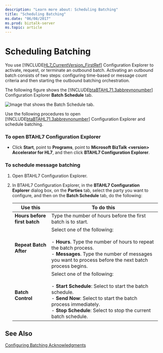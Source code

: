 ```yaml
---
description: "Learn more about: Scheduling Batching"
title: "Scheduling Batching"
ms.date: "06/08/2017"
ms.prod: biztalk-server
ms.topic: article
---
```

# Scheduling Batching
You use [!INCLUDE[HL7_CurrentVersion_FirstRef](../../includes/hl7-currentversion-firstref-md.md)] Configuration Explorer to activate, request, or terminate an outbound batch. Activating an outbound batch consists of two steps: configuring time-based or message count criteria and then starting the outbound batching orchestration.  
  
 The following figure shows the [!INCLUDE[btaBTAHL71.3abbrevnonumber](../../includes/btabtahl71-3abbrevnonumber-md.md)] Configuration Explorer **Batch Schedule** tab.  
  
 ![Image that shows the Batch Schedule tab.](../../adapters-and-accelerators/accelerator-hl7/media/hl7-ops-batchsch.gif "hl7_ops_batchsch")  
  
 Use the following procedures to open [!INCLUDE[btaBTAHL71.3abbrevnonumber](../../includes/btabtahl71-3abbrevnonumber-md.md)] Configuration Explorer and schedule batching.  
  
### To open BTAHL7 Configuration Explorer  
  
-   Click **Start**, point to **Programs**, point to **Microsoft BizTalk \<version\> Accelerator for HL7**, and then click **BTAHL7 Configuration Explorer**.  
  
### To schedule message batching  
  
1.  Open BTAHL7 Configuration Explorer.  
  
2.  In BTAHL7 Configuration Explorer, in the **BTAHL7 Configuration Explorer** dialog box, on the **Parties** tab, select the party you want to configure, and then on the **Batch Schedule** tab, do the following:  
  
    |Use this|To do this|  
    |--------------|----------------|  
    |**Hours before first batch**|Type the number of hours before the first batch is to start.|  
    |**Repeat Batch After**|Select one of the following:<br /><br /> -   **Hours**. Type the number of hours to repeat the batch process.<br />-   **Messages**. Type the number of messages you want to process before the next batch process begins.|  
    |**Batch Control**|Select one of the following:<br /><br /> -   **Start Schedule**: Select to start the batch schedule.<br />-   **Send Now**: Select to start the batch process immediately.<br />-   **Stop Schedule**: Select to stop the current batch schedule.|  
  
## See Also  
 [Configuring Batching Acknowledgments](../../adapters-and-accelerators/accelerator-hl7/configuring-batching-acknowledgments.md)

